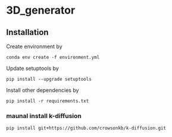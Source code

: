 # 3D_generator

## Installation

Create environment by
```
conda env create -f environment.yml
```
Update setuptools by
```
pip install --upgrade setuptools
```
Install other dependencies by 
```
pip install -r requirements.txt
```

### maunal install k-diffusion
```
pip install git+https://github.com/crowsonkb/k-diffusion.git
```